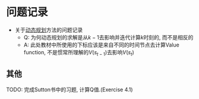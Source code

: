 # 问题记录

- 关于[动态规划](https://datawhalechina.github.io/easy-rl/#/chapter2/chapter2?id=policy-evaluationprediction)方法的问题记录
  - Q: 为何动态规划的求解是从$k-1$去影响并迭代计算$k$时刻的, 而不是相反的
  - A: 此处教材中所使用的下标应该是来自不同的时间节点去计算Value function, 不是惯常所理解的$V(s_{t-1})$去影响$V(s_t)$

## 其他

TODO: 完成Sutton书中的习题, 计算Q值.(Exercise 4.1)
